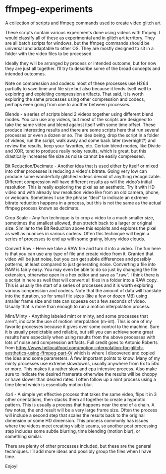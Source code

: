 # ffmpeg-experiments
A collection of scripts and ffmpeg commands used to create video glitch art

These scripts contain various experiments done using videos with ffmpeg. I would classify all of these as experimental and in glitch art territory.  They are all batch scripts for windows, but the ffmpeg commands should be universal and adaptable to other OS. They are mostly designed to sit in a folder with the video files to be processed.

Ideally they will be arranged by process or intended outcome, but for now they are just all together. I’ll try to describe some of the broad concepts and intended outcomes.

Note on compression and codecs: most of these processes use H264 partially to save time and file size but also because it lends itself well to exploring and exploiting compression artifacts. That said, it is worth exploring the same processes using other compression and codecs, perhaps even going from one to another between processes. 

Blends - a series of scripts blend 2 videos together using different blend modes. You can use any videos, but most of the scripts are designed to take the same video and blend against itself with some time offset. These produce interesting results and there are some scripts here that run several processes or even a dozen or so. The idea being, drop the script in a folder of videos, run the script, walk away and come back later (overnight?) and review the results, keep your favorites, etc. Certain blend modes, like Divide and XOR, tend to produce really noisy results, which is great, but this drastically increases file size as noise cannot be easily compressed.

Bit Reduction/Decimate - Another idea that is used either by itself or mixed into other processes is reducing a video's bitrate. Going very low can produce some wonderfully glitched videos devoid of anything recognizable. Different compression will have different results as will the video’s initial resolution. This is really exploring the pixel as an aesthetic. Try it with HD video and with already low resolution video like from an old camera, phone, or webcam. Sometimes I use the phrase “deci” to indicate an extreme bitrate reduction happens in a process, but this is not the same as the actual ffmpeg process known as decimate. 

Crop Scale - Any fun technique is to crop a video to a much smaller size, sometimes the smallest allowed, then stretch back to a larger or original size. Similar to the Bit Reduction above this exploits and explores the pixel as well as nuances in various codecs. Often this technique will begin a series of processes to end up with some grainy, blurry video clouds.

Convert Raw - Here we take a RAW file and turn it into a video. The fun here is that you can use any type of file and create video from it. Granted that video will be just noise, but you can get subtle differences and possibly patterns, at least compared to just generating noise. Converting a file into RAW is fairly easy. You may even be able to do so just by changing the file extension, otherwise open in a hex editor and save as “.raw”. I think there is a script in here as well that will convert all files in a folder into a RAW copy. This is usually the start of a series of processes and it is worth exploring various compression and codecs. Note that the amount of data will translate into the duration, so for small file sizes (like a few or dozen MB) using smaller frame size and rate can squeeze out a few seconds of video. Usually that is more than enough to run a motion interpolation process.

Mint/Minty - Anything labeled mint or minty, and some processes that aren’t, indicate the use of motion interpolation (m-int). This is one of my favorite processes because it gives over some control to the machine. Sure it is usually predictable and reliable, but still you can achieve some great results here especially when using results from the above processes with lots of noise and compression artifacts. Full credit goes to Antonio Roberts from https://www.hellocatfood.com/motion-interpolation-for-glitch-aesthetics-using-ffmpeg-part-0/  which is where I discovered and copied the idea and some parameters. A few important points to know. Many of my minty processes use extreme slowdowns, usually anywhere from 6x to 50x or more. This makes it a rather slow and cpu intensive process. Also make sure to indicate the desired framerate otherwise the results will be choppy or have slower than desired rates. I often follow up a mint process using a time blend which is essentially motion blur.

4x4 - A simple yet effective process that takes the same video, flips it in 3 other orientations, then stacks them all together to create a hypnotic pattern. This is usually a process that happens near the end of a chain. A few notes, the end result will be a very large frame size. Often the process will include a second step that scales the results back to the original dimension or some HD dimension. This process commonly has issues where the videos meet creating visible seams, so another post processing step includes some subtle blurring,  time blending (motion blur), or something similar.

There are plenty of other processes included, but these are the general techniques. I’ll add more ideas and possibly group the files when I have time.

Enjoy!
